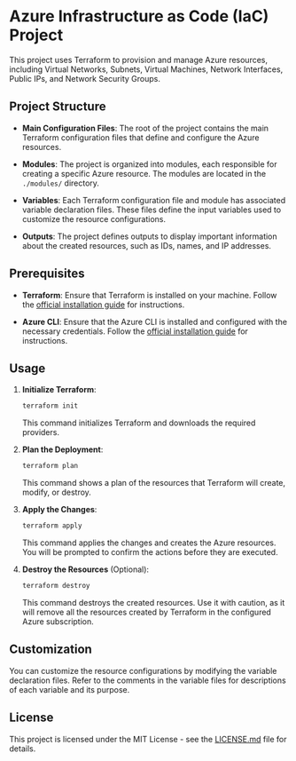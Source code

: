 # Azure Infrastructure as Code (IaC) Project

This project uses Terraform to provision and manage Azure resources, including Virtual Networks, Subnets, Virtual Machines, Network Interfaces, Public IPs, and Network Security Groups.

## Project Structure

- **Main Configuration Files**: The root of the project contains the main Terraform configuration files that define and configure the Azure resources.

- **Modules**: The project is organized into modules, each responsible for creating a specific Azure resource. The modules are located in the `./modules/` directory.

- **Variables**: Each Terraform configuration file and module has associated variable declaration files. These files define the input variables used to customize the resource configurations.

- **Outputs**: The project defines outputs to display important information about the created resources, such as IDs, names, and IP addresses.

## Prerequisites

- **Terraform**: Ensure that Terraform is installed on your machine. Follow the [official installation guide](https://learn.hashicorp.com/tutorials/terraform/install-cli) for instructions.

- **Azure CLI**: Ensure that the Azure CLI is installed and configured with the necessary credentials. Follow the [official installation guide](https://docs.microsoft.com/en-us/cli/azure/install-azure-cli) for instructions.

## Usage

1. **Initialize Terraform**:
   ```sh
   terraform init
   ```
   This command initializes Terraform and downloads the required providers.

2. **Plan the Deployment**:
   ```sh
   terraform plan
   ```
   This command shows a plan of the resources that Terraform will create, modify, or destroy.

3. **Apply the Changes**:
   ```sh
   terraform apply
   ```
   This command applies the changes and creates the Azure resources. You will be prompted to confirm the actions before they are executed.

4. **Destroy the Resources** (Optional):
   ```sh
   terraform destroy
   ```
   This command destroys the created resources. Use it with caution, as it will remove all the resources created by Terraform in the configured Azure subscription.

## Customization

You can customize the resource configurations by modifying the variable declaration files. Refer to the comments in the variable files for descriptions of each variable and its purpose.

## License

This project is licensed under the MIT License - see the [LICENSE.md](LICENSE.md) file for details.
```
